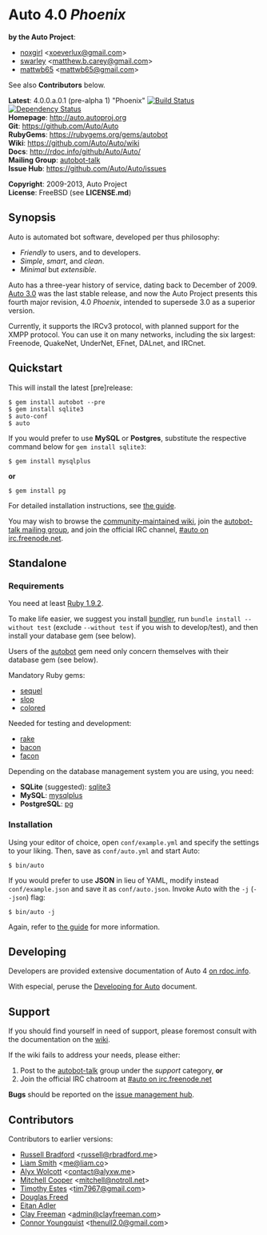 Auto 4.0 _Phoenix_
==================

**by the Auto Project**:

-   [noxgirl](https://github.com/noxgirl) \<xoeverlux@gmail.com\>
-   [swarley](https://github.com/swarley) \<matthew.b.carey@gmail.com\>
-   [mattwb65](https://github.com/mattwb65) \<mattwb65@gmail.com\>

See also **Contributors** below.

**Latest**:             4.0.0.a.0.1 (pre-alpha 1) "Phoenix"
[![Build Status](https://travis-ci.org/Auto/Auto.png?branch=master)](https://travis-ci.org/Auto/Auto) [![Dependency Status](https://gemnasium.com/Auto/Auto.png)](https://gemnasium.com/Auto/Auto)  
**Homepage**:           http://auto.autoproj.org  
**Git**:                https://github.com/Auto/Auto  
**RubyGems**:           https://rubygems.org/gems/autobot  
**Wiki**:               https://github.com/Auto/Auto/wiki  
**Docs**:               http://rdoc.info/github/Auto/Auto/  
**Mailing Group**:      [autobot-talk](https://groups.google.com/group/autobot-talk)  
**Issue Hub**:          https://github.com/Auto/Auto/issues

**Copyright**:          2009-2013, Auto Project  
**License**:            FreeBSD (see **LICENSE.md**)

Synopsis
--------

Auto is automated bot software, developed per thus philosophy:

* _Friendly_ to users, and to developers.
* _Simple_, _smart_, and _clean_.
* _Minimal_ but _extensible_.

Auto has a three-year history of service, dating back to December of 2009.
[Auto 3.0](https://github.com/Auto/Auto-legacy) was the last stable release,
and now the Auto Project presents this fourth major revision, 4.0 _Phoenix_,
intended to supersede 3.0 as a superior version.

Currently, it supports the IRCv3 protocol, with planned support for the XMPP
protocol. You can use it on many networks, including the six largest: Freenode,
QuakeNet, UnderNet, EFnet, DALnet, and IRCnet.

Quickstart
----------

This will install the latest [pre]release:

    $ gem install autobot --pre
    $ gem install sqlite3
    $ auto-conf
    $ auto

If you would prefer to use **MySQL** or **Postgres**, substitute the respective
command below for `gem install sqlite3`:

    $ gem install mysqlplus

**or**

    $ gem install pg

For detailed installation instructions, see
[the guide](https://github.com/Auto/Auto/wiki/Install-Guide).

You may wish to browse the [community-maintained wiki](https://github.com/Auto/Auto/wiki),
join the [autobot-talk mailing group](https://groups.google.com/group/autobot-talk),
and join the official IRC channel, [#auto on irc.freenode.net](irc://irc.freenode.net/#auto).

Standalone
----------

### Requirements

You need at least [Ruby 1.9.2](http://www.ruby-lang.org/en/downloads/).

To make life easier, we suggest you install [bundler](https://rubygems.org/gems/bundler),
run `bundle install --without test` (exclude `--without test` if you wish to
develop/test), and then install your database gem (see below).

Users of the [autobot](https://rubygems.org/gems/autobot) gem need only concern
themselves with their database gem (see below).

Mandatory Ruby gems:

* [sequel](https://rubygems.org/gems/sequel)
* [slop](https://rubygems.org/gems/slop)
* [colored](https://rubygems.org/gems/colored)

Needed for testing and development:

* [rake](https://rubygems.org/gems/rake)
* [bacon](https://rubygems.org/gems/bacon)
* [facon](https://rubygems.org/gems/facon)

Depending on the database management system you are using, you need:

* **SQLite** (suggested): [sqlite3](https://rubygems.org/gems/sqlite3)
* **MySQL**: [mysqlplus](https://rubygems.org/gems/mysqlplus)
* **PostgreSQL**: [pg](https://rubygems.org/gems/pg)

### Installation

Using your editor of choice, open `conf/example.yml` and specify the settings
to your liking. Then, save as `conf/auto.yml` and start Auto:

    $ bin/auto

If you would prefer to use **JSON** in lieu of YAML, modify instead `conf/example.json`
and save it as `conf/auto.json`. Invoke Auto with the `-j` (`--json`) flag:

    $ bin/auto -j

Again, refer to [the guide](https://github.com/Auto/Auto/wiki/Install-Guide)
for more information.

Developing
----------

Developers are provided extensive documentation of Auto 4 
[on rdoc.info](http://rdoc.info/github/Auto/Auto/).

With especial, peruse the [Developing for Auto](http://rdoc.info/github/Auto/Auto/file/docs/Developing.md)
document.

Support
-------

If you should find yourself in need of support, please foremost consult with the
documentation on the [wiki](https://github.com/Auto/Auto/wiki).

If the wiki fails to address your needs, please either:

1. Post to the [autobot-talk](https://groups.google.com/group/autobot-talk)
   group under the _support_ category, **or**
2. Join the official IRC chatroom at 
[#auto on irc.freenode.net](http://webchat.freenode.net/?randomnick=1&channels=#auto&prompt=1)

**Bugs** should be reported on the [issue management hub](https://github.com/Auto/Auto/issues).

Contributors
------------

Contributors to earlier versions:

-   [Russell Bradford](https://github.com/RussellB28) \<russell@rbradford.me\>
-   [Liam Smith](https://github.com/liamsmithuk) \<me@liam.co\>
-   [Alyx Wolcott](https://github.com/alyx) \<contact@alyxw.me\>
-   [Mitchell Cooper](https://github.com/cooper) \<mitchell@notroll.net\>
-   [Timothy Estes](https://github.com/tim7967) \<tim7967@gmail.com\>
-   [Douglas Freed](https://github.com/dwfreed)
-   [Eitan Adler](https://github.com/grimreaper)
-   [Clay Freeman](https://github.com/clayfreeman) \<admin@clayfreeman.com\>
-   [Connor Youngquist](https://github.com/TheNull) \<thenull2.0@gmail.com\>
